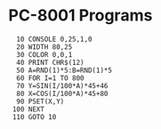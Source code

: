 PC-8001 Programs
================

      10 CONSOLE 0,25,1,0
      20 WIDTH 80,25
      30 COLOR 0,0,1
      40 PRINT CHR$(12)
      50 A=RND(1)*5:B=RND(1)*5
      60 FOR I=1 TO 800
      70 Y=SIN(I/100*A)*45+46
      80 X=COS(I/100*A)*45+80
      90 PSET(X,Y)
     100 NEXT
     110 GOTO 10
